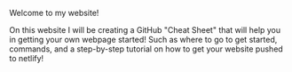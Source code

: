 Welcome to my website!

On this website I will be creating a GitHub "Cheat Sheet" that will help you in getting your own webpage started! Such as where to go to get started, commands, and a step-by-step tutorial on how to get your website pushed to netlify!